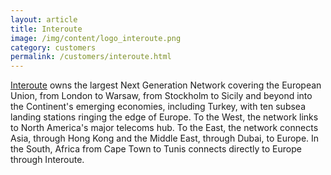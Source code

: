 ```yaml
---
layout: article
title: Interoute
image: /img/content/logo_interoute.png
category: customers
permalink: /customers/interoute.html
---
```


[Interoute](http://interoute.com) owns the largest Next Generation Network covering the European Union, from London to Warsaw, from Stockholm to Sicily and beyond into the Continent's emerging economies, including Turkey, with ten subsea landing stations ringing the edge of Europe. To the West, the network links to North America's major telecoms hub. To the East, the network connects Asia, through Hong Kong and the Middle East, through Dubai, to Europe. In the South, Africa from Cape Town to Tunis connects directly to Europe through Interoute.
